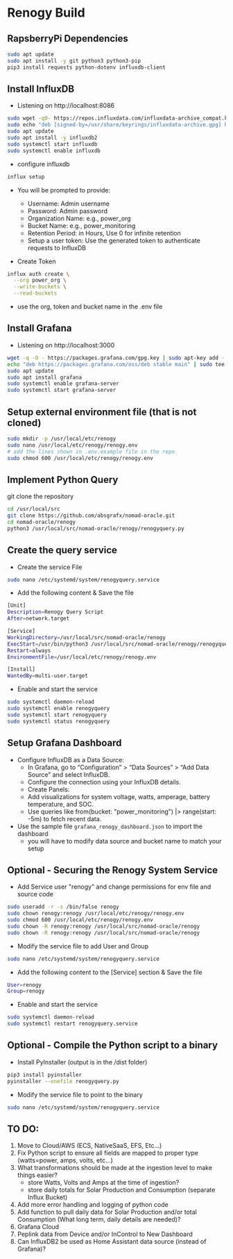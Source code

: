 # Renogy Build 

## RapsberryPi Dependencies 
```bash
sudo apt update
sudo apt install -y git python3 python3-pip
pip3 install requests python-dotenv influxdb-client
```

## Install InfluxDB 
* Listening on http://localhost:8086
```bash
sudo wget -qO- https://repos.influxdata.com/influxdata-archive_compat.key | sudo gpg --dearmor -o /usr/share/keyrings/influxdata-archive.gpg
sudo echo "deb [signed-by=/usr/share/keyrings/influxdata-archive.gpg] https://repos.influxdata.com/debian stable main" | sudo tee /etc/apt/sources.list.d/influxdb.list
sudo apt update
sudo apt install -y influxdb2
sudo systemctl start influxdb
sudo systemctl enable influxdb
```

* configure influxdb
```bash
influx setup
```
* You will be prompted to provide:
	* Username: Admin username
	* Password: Admin password
	* Organization Name: e.g., power_org
	* Bucket Name: e.g., power_monitoring
	* Retention Period: in Hours, Use 0 for infinite retention
	* Setup a user token: Use the generated token to authenticate requests to InfluxDB

* Create Token 
```bash
influx auth create \
  --org power_org \
  --write-buckets \
  --read-buckets
```
* use the org, token and bucket name in the .env file


## Install Grafana 
* Listening on http://localhost:3000
```bash 
wget -q -O - https://packages.grafana.com/gpg.key | sudo apt-key add -
echo "deb https://packages.grafana.com/oss/deb stable main" | sudo tee -a /etc/apt/sources.list.d/grafana.list
sudo apt update
sudo apt install grafana
sudo systemctl enable grafana-server
sudo systemctl start grafana-server
```

## Setup external environment file (that is not cloned)
```bash
sudo mkdir -p /usr/local/etc/renogy
sudo nano /usr/local/etc/renogy/renogy.env
# add the lines shown in .env.example file in the repo
sudo chmod 600 /usr/local/etc/renogy/renogy.env
```


## Implement Python Query 
git clone the repository 
```bash
cd /usr/local/src
git clone https://github.com/absgrafx/nomad-oracle.git
cd nomad-oracle/renogy
python3 /usr/local/src/nomad-oracle/renogy/renogyquery.py
```

## Create the query service 
* Create the service File 
```bash
sudo nano /etc/systemd/system/renogyquery.service
```
* Add the following content & Save the file 
```bash
[Unit]
Description=Renogy Query Script
After=network.target

[Service]
WorkingDirectory=/usr/local/src/nomad-oracle/renogy
ExecStart=/usr/bin/python3 /usr/local/src/nomad-oracle/renogy/renogyquery.py
Restart=always
EnvironmentFile=/usr/local/etc/renogy/renogy.env

[Install]
WantedBy=multi-user.target
```
* Enable and start the service 
```bash
sudo systemctl daemon-reload
sudo systemctl enable renogyquery
sudo systemctl start renogyquery
sudo systemctl status renogyquery
```

## Setup Grafana Dashboard 
* Configure InfluxDB as a Data Source:
	* In Grafana, go to “Configuration” > “Data Sources” > “Add Data Source” and select InfluxDB.
	* Configure the connection using your InfluxDB details.
	* Create Panels:
	* Add visualizations for system voltage, watts, amperage, battery temperature, and SOC.
	* Use queries like from(bucket: "power_monitoring") |> range(start: -5m) to fetch recent data.
* Use the sample file `grafana_renogy_dashboard.json` to import the dashboard 
	* you will have to modify data source and bucket name to match your setup

## **Optional** -  Securing the Renogy System Service
* Add Service user "renogy" and change permissions for env file and source code
```bash
sudo useradd -r -s /bin/false renogy
sudo chown renogy:renogy /usr/local/etc/renogy/renogy.env
sudo chmod 600 /usr/local/etc/renogy/renogy.env
sudo chown -R renogy:renogy /usr/local/src/nomad-oracle/renogy
sudo chown -R renogy:renogy /usr/local/src/nomad-oracle/renogy
```
* Modify the service file to add User and Group
```bash
sudo nano /etc/systemd/system/renogyquery.service
```
* Add the following content to the [Service] section & Save the file 
```bash
User=renogy
Group=renogy
```
* Enable and start the service 
```bash
sudo systemctl daemon-reload
sudo systemctl restart renogyquery.service
```
## **Optional** - Compile the Python script to a binary
* Install PyInstaller (output is in the /dist folder)
```bash	
pip3 install pyinstaller
pyinstaller --onefile renogyquery.py
```
* Modify the service file to point to the binary
```bash	
sudo nano /etc/systemd/system/renogyquery.service
```

## TO DO: 
1. Move to Cloud/AWS (ECS, NativeSaaS, EFS, Etc...)
1. Fix Python script to ensure all fields are mapped to proper type (watts=power, amps, volts, etc...)
1. What transformations should be made at the ingestion level to make things easier? 
	* store Watts, Volts and Amps at the time of ingestion? 
	* store daily totals for Solar Production and Consumption (separate Influx Bucket)
1. Add more error handling and logging of python code 
1. Add function to pull daily data for Solar Production and/or total Consumption (What long term, daily details are needed)? 
1. Grafana Cloud 
1. Peplink data from Device and/or InControl to New Dashboard 
1. Can InfluxDB2 be used as Home Assistant data source (instead of Grafana)? 


